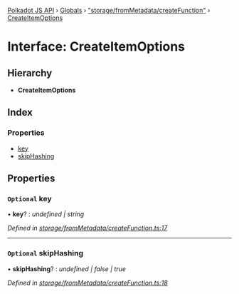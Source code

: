 [Polkadot JS API](../README.md) › [Globals](../globals.md) › ["storage/fromMetadata/createFunction"](../modules/_storage_frommetadata_createfunction_.md) › [CreateItemOptions](_storage_frommetadata_createfunction_.createitemoptions.md)

# Interface: CreateItemOptions

## Hierarchy

* **CreateItemOptions**

## Index

### Properties

* [key](_storage_frommetadata_createfunction_.createitemoptions.md#optional-key)
* [skipHashing](_storage_frommetadata_createfunction_.createitemoptions.md#optional-skiphashing)

## Properties

### `Optional` key

• **key**? : *undefined | string*

*Defined in [storage/fromMetadata/createFunction.ts:17](https://github.com/polkadot-js/api/blob/b36660a/packages/api-metadata/src/storage/fromMetadata/createFunction.ts#L17)*

___

### `Optional` skipHashing

• **skipHashing**? : *undefined | false | true*

*Defined in [storage/fromMetadata/createFunction.ts:18](https://github.com/polkadot-js/api/blob/b36660a/packages/api-metadata/src/storage/fromMetadata/createFunction.ts#L18)*

